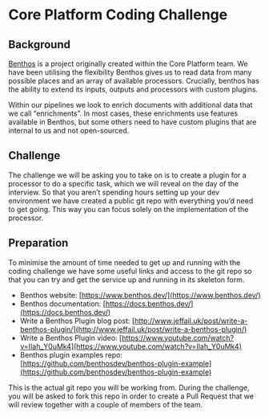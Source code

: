 # Core Platform Coding Challenge


## Background

[Benthos](https://www.benthos.dev/) is a project originally created within the Core Platform team. We have been utilising the flexibility Benthos gives us to read data from many possible places and an array of available processors. Crucially, benthos has the ability to extend its inputs, outputs and processors with custom plugins.

Within our pipelines we look to enrich documents with additional data that we call “enrichments”. In most cases, these enrichments use features available in Benthos, but some others need to have custom plugins that are internal to us and not open-sourced.


## Challenge

The challenge we will be asking you to take on is to create a plugin for a processor to do a specific task, which we will reveal on the day of the interview. So that you aren’t spending hours setting up your dev environment we have created a public git repo with everything you’d need to get going. This way you can focus solely on the implementation of the processor.


## Preparation

To minimise the amount of time needed to get up and running with the coding challenge we have some useful links and access to the git repo so that you can try and get the service up and running in its skeleton form.

*   Benthos website: [https://www.benthos.dev/](https://www.benthos.dev/)
*   Benthos documentation: [https://docs.benthos.dev/](https://docs.benthos.dev/)
*   Write a Benthos Plugin blog post: [http://www.jeffail.uk/post/write-a-benthos-plugin/](http://www.jeffail.uk/post/write-a-benthos-plugin/)
*   Write a Benthos Plugin video: [https://www.youtube.com/watch?v=Ilah_Y0uMk4](https://www.youtube.com/watch?v=Ilah_Y0uMk4)
*   Benthos plugin examples repo: [https://github.com/benthosdev/benthos-plugin-example](https://github.com/benthosdev/benthos-plugin-example)

This is the actual git repo you will be working from. During the challenge, you will be asked to fork this repo in order to create a Pull Request that we will review together with a couple of members of the team.
